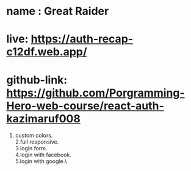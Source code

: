 # name : Great Raider
# live: https://auth-recap-c12df.web.app/
# github-link: https://github.com/Porgramming-Hero-web-course/react-auth-kazimaruf008
1. custom colors.\
2.full responsive.\
3.login form.\
4.login with facebook.\
5.login with google.\
